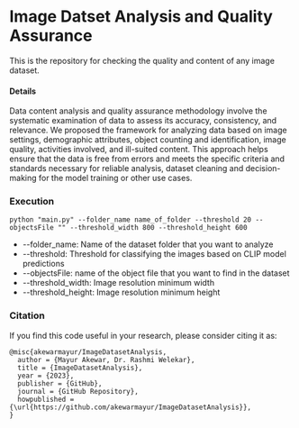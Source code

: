 # Image Datset Analysis and Quality Assurance
This is the repository for checking the quality and content of any image dataset.
#### Details
Data content analysis and quality assurance methodology involve the systematic examination of data to assess its accuracy, consistency, and relevance. We proposed the framework for analyzing data based on image settings, demographic attributes, object counting and identification, image quality, activities involved, and ill-suited content. This approach helps ensure that the data is free from errors and meets the specific criteria and standards necessary for reliable analysis, dataset cleaning and decision-making for the model training or other use cases.

### Execution
```
python "main.py" --folder_name name_of_folder --threshold 20 --objectsFile "" --threshold_width 800 --threshold_height 600
```
* --folder_name: Name of the dataset folder that you want to analyze
* --threshold: Threshold for classifying the images based on CLIP model predictions
* --objectsFile: name of the object file that you want to find in the dataset
* --threshold_width: Image resolution minimum width
* --threshold_height: Image resolution minimum height

### Citation
If you find this code useful in your research, please consider citing it as:
```
@misc{akewarmayur/ImageDatasetAnalysis,
  author = {Mayur Akewar, Dr. Rashmi Welekar},
  title = {ImageDatasetAnalysis},
  year = {2023},
  publisher = {GitHub},
  journal = {GitHub Repository},
  howpublished = {\url{https://github.com/akewarmayur/ImageDatasetAnalysis}},
}
```
